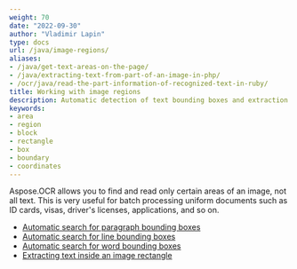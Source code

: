 ```yaml
---
weight: 70
date: "2022-09-30"
author: "Vladimir Lapin"
type: docs
url: /java/image-regions/
aliases:
- /java/get-text-areas-on-the-page/
- /java/extracting-text-from-part-of-an-image-in-php/
- /ocr/java/read-the-part-information-of-recognized-text-in-ruby/
title: Working with image regions
description: Automatic detection of text bounding boxes and extraction of text inside image rectangles.
keywords:
- area
- region
- block
- rectangle
- box
- boundary
- coordinates
---
```


Aspose.OCR allows you to find and read only certain areas of an image, not all text. This is very useful for batch processing uniform documents such as ID cards, visas, driver's licenses, applications, and so on.

- [Automatic search for paragraph bounding boxes](/ocr/java/image-regions-paragraph-find/)
- [Automatic search for line bounding boxes](/ocr/java/image-regions-line-find/)
- [Automatic search for word bounding boxes](/ocr/java/image-regions-word-find/)
- [Extracting text inside an image rectangle](/ocr/java/image-regions-extract/)

